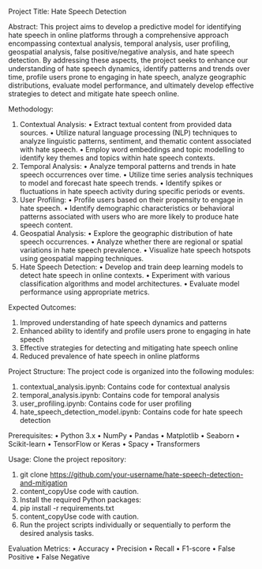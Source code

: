 Project Title: Hate Speech Detection

Abstract:
  This project aims to develop a predictive model for identifying hate speech in online platforms through a comprehensive approach encompassing contextual analysis, temporal analysis, user profiling, geospatial analysis, false positive/negative analysis, and hate speech detection. By addressing these aspects, the project seeks to enhance our understanding of hate speech dynamics, identify patterns and trends over time, profile users prone to engaging in hate speech, analyze geographic distributions, evaluate model performance, and ultimately develop effective strategies to detect and mitigate hate speech online.

Methodology:
  1.	Contextual Analysis:
    •	Extract textual content from provided data sources.
    •	Utilize natural language processing (NLP) techniques to analyze linguistic patterns, sentiment, and thematic content         associated with hate speech.
    •	Employ word embeddings and topic modelling to identify key themes and topics within hate speech contexts.
  2.	Temporal Analysis:
    •	Analyze temporal patterns and trends in hate speech occurrences over time.
    •	Utilize time series analysis techniques to model and forecast hate speech trends.
    •	Identify spikes or fluctuations in hate speech activity during specific periods or events.
  3.	User Profiling:
    •	Profile users based on their propensity to engage in hate speech.
    •	Identify demographic characteristics or behavioral patterns associated with users who are more likely to produce hate        speech content.
  4.	Geospatial Analysis:
    •	Explore the geographic distribution of hate speech occurrences.
    •	Analyze whether there are regional or spatial variations in hate speech prevalence.
    •	Visualize hate speech hotspots using geospatial mapping techniques.
  5.	Hate Speech Detection:
    •	Develop and train deep learning models to detect hate speech in online contexts.
    •	Experiment with various classification algorithms and model architectures.
    •	Evaluate model performance using appropriate metrics.

Expected Outcomes:
  1.	Improved understanding of hate speech dynamics and patterns
  2.	Enhanced ability to identify and profile users prone to engaging in hate speech
  3.	Effective strategies for detecting and mitigating hate speech online
  4.	Reduced prevalence of hate speech in online platforms

Project Structure:
The project code is organized into the following modules:
  1.	contextual_analysis.ipynb: Contains code for contextual analysis
  2.	temporal_analysis.ipynb: Contains code for temporal analysis
  3.	user_profiling.ipynb: Contains code for user profiling
  4.	hate_speech_detection_model.ipynb: Contains code for hate speech detection

Prerequisites:
  •	Python 3.x
  •	NumPy
  •	Pandas
  •	Matplotlib
  •	Seaborn
  •	Scikit-learn
  •	TensorFlow or Keras
  •	Spacy
  •	Transformers

Usage:
Clone the project repository:
  1.	git clone https://github.com/your-username/hate-speech-detection-and-mitigation
  2.	content_copyUse code with caution.
  3.	Install the required Python packages:
  4.	pip install -r requirements.txt
  5.	content_copyUse code with caution.
  6.	Run the project scripts individually or sequentially to perform the desired analysis tasks.

Evaluation Metrics:
  •	Accuracy
  •	Precision
  •	Recall
  •	F1-score
  •	False Positive
  •	False Negative
